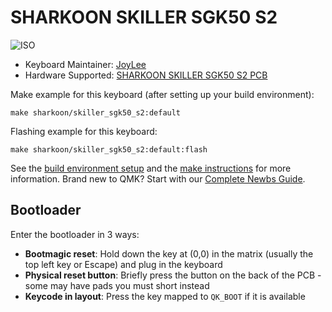 # SHARKOON SKILLER SGK50 S2

![ISO](https://i.imgur.com/itgy5Bk.png)

* Keyboard Maintainer: [JoyLee](https://github.com/itarze)
* Hardware Supported: [SHARKOON SKILLER SGK50 S2 PCB](https://zh-hant.sharkoon.com/)

Make example for this keyboard (after setting up your build environment):

    make sharkoon/skiller_sgk50_s2:default

Flashing example for this keyboard:

    make sharkoon/skiller_sgk50_s2:default:flash

See the [build environment setup](https://docs.qmk.fm/#/getting_started_build_tools) and the [make instructions](https://docs.qmk.fm/#/getting_started_make_guide) for more information. Brand new to QMK? Start with our [Complete Newbs Guide](https://docs.qmk.fm/#/newbs).

## Bootloader

Enter the bootloader in 3 ways:

* **Bootmagic reset**: Hold down the key at (0,0) in the matrix (usually the top left key or Escape) and plug in the keyboard
* **Physical reset button**: Briefly press the button on the back of the PCB - some may have pads you must short instead
* **Keycode in layout**: Press the key mapped to `QK_BOOT` if it is available

